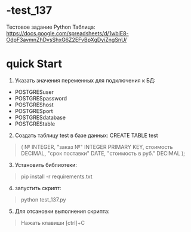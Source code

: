 # -test_137
Тестовое задание Python
Таблица: https://docs.google.com/spreadsheets/d/1wblE8-OdpF3avmnZhDvsShxG6Z2EFvBpXgDyiZngSnU/
# quick Start

1) Указать значения переменных для подключения к БД:
  - POSTGRESuser
  - POSTGRESpassword
  - POSTGREShost
  - POSTGRESport
  - POSTGRESdatabase
  - POSTGREStable
  
2) Создать таблицу test в базе данных:
  CREATE TABLE test
  >(
  >    № INTEGER,
  >    "заказ №" INTEGER PRIMARY KEY,
  >    стоимость DECIMAL,
  >    "срок поставки" DATE,
  >    "стоимость в руб." DECIMAL
  >);
  
3) Установить библиотеки:
  > pip install -r requirements.txt

4) запустить скрипт:
  > python test_137.py
  
5) Для отсановки выполнения скрипта:
  > Нажать клавиши [ctrl]+C
